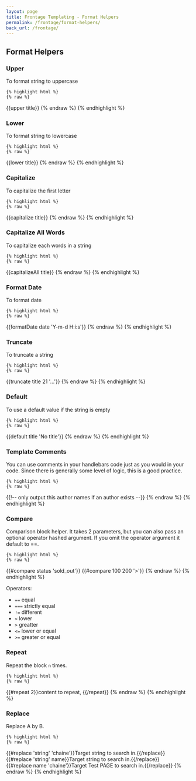 ```yaml
---
layout: page
title: Frontage Templating - Format Helpers
permalink: /frontage/format-helpers/
back_url: /frontage/
---
```




## Format Helpers


### Upper

To format string to uppercase

    {% highlight html %}
    {% raw %}
{{upper title}}
    {% endraw %}
    {% endhighlight %}


### Lower

To format string to lowercase

    {% highlight html %}
    {% raw %}
{{lower title}}
    {% endraw %}
    {% endhighlight %}



### Capitalize

To capitalize the first letter

    {% highlight html %}
    {% raw %}
{{capitalize title}}
    {% endraw %}
    {% endhighlight %}


### Capitalize All Words

To capitalize each words in a string

    {% highlight html %}
    {% raw %}
{{capitalizeAll title}}
    {% endraw %}
    {% endhighlight %}


### Format Date

To format date

    {% highlight html %}
    {% raw %}
{{formatDate date 'Y-m-d H:i:s'}}
    {% endraw %}
    {% endhighlight %}



### Truncate

To truncate a string

    {% highlight html %}
    {% raw %}
{{truncate title 21 '...'}}
    {% endraw %}
    {% endhighlight %}



### Default

To use a default value if  the string is empty

    {% highlight html %}
    {% raw %}
{{default title 'No title'}}
    {% endraw %}
    {% endhighlight %}


### Template Comments
You can use comments in your handlebars code just as you would in your code. Since there is generally some level of logic, this is a good practice.

    {% highlight html %}
    {% raw %}
{{!-- only output this author names if an author exists --}}
    {% endraw %}
    {% endhighlight %}


### Compare

Comparison block helper. It takes 2 parameters, but you can also pass an optional operator hashed argument. If you omit the operator argument it default to ==.

    {% highlight html %}
    {% raw %}
{{#compare status 'sold_out'}}
{{#compare 100 200 '>'}}
    {% endraw %}
    {% endhighlight %}

Operators:

* `==`  equal  
* `===` strictly equal  
* `!=`  different  
* `<`   lower  
* `>`   greatter  
* `<=`  lower or equal  
* `>=`  greater or equal  

### Repeat

Repeat the block `n` times.

    {% highlight html %}
    {% raw %}
{{#repeat 2}}content to repeat, {{/repeat}}
    {% endraw %}
    {% endhighlight %}

### Replace

Replace A by B.

    {% highlight html %}
    {% raw %}
{{#replace 'string' 'chaine'}}Target string to search in.{{/replace}}<br>
{{#replace 'string' name}}Target string to search in.{{/replace}}<br>
{{#replace name 'chaine'}}Target Test PAGE to search in.{{/replace}}
    {% endraw %}
    {% endhighlight %}